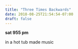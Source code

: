 ```yaml
---
title: "Three Times Backwards"
date: 2018-08-25T21:54:54-07:00
draft: false
---
```


**sat 955 pm**

in a hot tub made music
